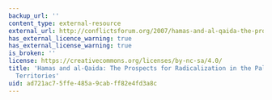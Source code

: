 ```yaml
---
backup_url: ''
content_type: external-resource
external_url: http://conflictsforum.org/2007/hamas-and-al-qaida-the-prospects-for-radicalization-in-the-palestinian-occupied-territories/
has_external_licence_warning: true
has_external_license_warning: true
is_broken: ''
license: https://creativecommons.org/licenses/by-nc-sa/4.0/
title: 'Hamas and al-Qaida: The Prospects for Radicalization in the Palestinian Occupied
  Territories'
uid: ad721ac7-5ffe-485a-9cab-ff82e4fd3a8c
---
```

